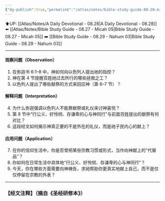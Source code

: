 ```yaml
---
{"dg-publish":true,"permalink":"/atlas/notes/bible-study-guide-08-28-micah-06-01-08/"}
---
```


⬆️UP: [[Atlas/Notes/A Daily Devotional - 08.28\|A Daily Devotional - 08.28]]
⬅️ [[Atlas/Notes/Bible Study Guide - 08.27 - Micah 05\|Bible Study Guide - 08.27 - Micah 05]]
➡️ [[Bible Study Guide - 08.29 - Nahum 03\|Bible Study Guide - 08.29 - Nahum 03]] 

---


#### 观察问题（Observation）

1. 在弥迦书 6:1–8 中，神如何向以色列人提出祂的指控？
2. 神在第 4 节提醒百姓祂过去所行的哪些拯救之工？
3. 以色列人提出了哪些献祭的方式来回应神（第 6–7 节）？

#### 解释问题（Interpretation）

4. 为什么弥迦强调以色列人不能靠献祭或礼仪来讨神喜悦？
5. 第 8 节中“行公义、好怜悯、存谦卑的心与神同行”与前面百姓提出的献祭有何对比？
6. 这段经文如何揭示神真正要的不是外在的礼仪，而是祂子民内心的献上？


 #### 应用问题（Application）

7. 在你的信仰生活中，你是否曾把某些宗教习惯或形式，当作向神献上的“代替品”？
8. 你如何在日常生活中具体地“行公义、好怜悯、存谦卑的心与神同行”？
9. 今天，你在哪些方面需要向神祷告，求祂帮助你更真实地献上自己，而不是仅仅停留在宗教的外表？

---
### 【经文注释】（摘自《圣经研修本》）


